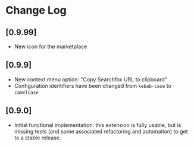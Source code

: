 # Change Log

## [0.9.99]

- New icon for the marketplace

## [0.9.9]

- New context menu option: "Copy Searchfox URL to clipboard"
- Configuration identifiers have been changed from `kebab-case` to `camelCase`

## [0.9.0]

- Initial functional implementation: this extension is fully usable, but is
  missing tests (and some associated refactoring and automation) to get to a
  stable release.